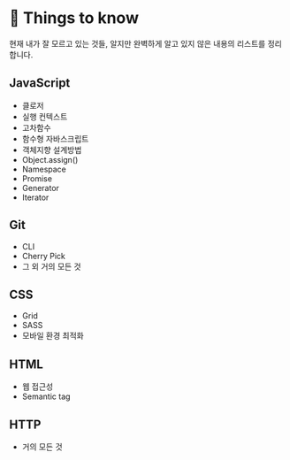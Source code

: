 # 🤔 Things to know

현재 내가 잘 모르고 있는 것들, 알지만 완벽하게 알고 있지 않은 내용의 리스트를 정리합니다.

## JavaScript

- 클로저
- 실행 컨텍스트
- 고차함수
- 함수형 자바스크립트
- 객체지향 설계방법
- Object.assign()
- Namespace
- Promise
- Generator
- Iterator

## Git

- CLI
- Cherry Pick
- 그 외 거의 모든 것

## CSS

- Grid
- SASS
- 모바일 환경 최적화

## HTML

- 웹 접근성
- Semantic tag

## HTTP

- 거의 모든 것
